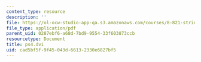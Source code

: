 ```yaml
---
content_type: resource
description: ''
file: https://ol-ocw-studio-app-qa.s3.amazonaws.com/courses/8-821-string-theory-and-holographic-duality-fall-2014/cad5bf5f9f45043d66132330e6827bf5_MIT8_821F14_pset4.pdf
file_type: application/pdf
parent_uid: 0287ebf6-a68d-7bd9-9554-33f603873ccb
resourcetype: Document
title: ps4.dvi
uid: cad5bf5f-9f45-043d-6613-2330e6827bf5
---
```

